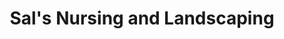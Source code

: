 ---
title: "Sal's Nursing and Landscaping"
url: /north-wales/sals-nursing-and-landscaping/
shop: garden centre
---